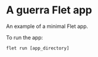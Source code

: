 # A guerra Flet app

An example of a minimal Flet app.

To run the app:

```
flet run [app_directory]
```